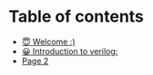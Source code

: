# Table of contents

* [😇 Welcome :)](README.md)
* [😀 Introduction to verilog:](introduction-to-verilog.md)
* [Page 2](page-2.md)
